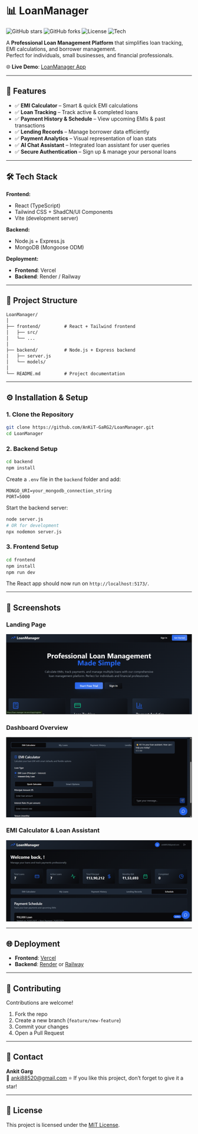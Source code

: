 # 📊 LoanManager

![GitHub stars](https://img.shields.io/github/stars/AnKiT-GaRG2/LoanManager?style=social)
![GitHub forks](https://img.shields.io/github/forks/AnKiT-GaRG2/LoanManager?style=social)
![License](https://img.shields.io/badge/license-MIT-blue)
![Tech](https://img.shields.io/badge/Tech-React%20%7C%20Node.js%20%7C%20MongoDB-green)

A **Professional Loan Management Platform** that simplifies loan tracking, EMI calculations, and borrower management.  
Perfect for individuals, small businesses, and financial professionals.

🌐 **Live Demo**: [LoanManager App](https://loan-manager-six.vercel.app)  

---

## 🚀 Features

- ✅ **EMI Calculator** – Smart & quick EMI calculations  
- ✅ **Loan Tracking** – Track active & completed loans  
- ✅ **Payment History & Schedule** – View upcoming EMIs & past transactions  
- ✅ **Lending Records** – Manage borrower data efficiently  
- ✅ **Payment Analytics** – Visual representation of loan stats  
- ✅ **AI Chat Assistant** – Integrated loan assistant for user queries  
- ✅ **Secure Authentication** – Sign up & manage your personal loans  

---

## 🛠️ Tech Stack

**Frontend:**  
- React (TypeScript)  
- Tailwind CSS + ShadCN/UI Components  
- Vite (development server)

**Backend:**  
- Node.js + Express.js  
- MongoDB (Mongoose ODM)  

**Deployment:**  
- **Frontend**: Vercel  
- **Backend**: Render / Railway  

---

## 📂 Project Structure

```
LoanManager/
│
├── frontend/         # React + Tailwind frontend
│   ├── src/
│   └── ...
│
├── backend/          # Node.js + Express backend
│   ├── server.js
│   └── models/
│
└── README.md         # Project documentation
```

---

## ⚙️ Installation & Setup

### **1. Clone the Repository**

```bash
git clone https://github.com/AnKiT-GaRG2/LoanManager.git
cd LoanManager
```

### **2. Backend Setup**

```bash
cd backend
npm install
```

Create a `.env` file in the `backend` folder and add:

```
MONGO_URI=your_mongodb_connection_string
PORT=5000
```

Start the backend server:

```bash
node server.js
# OR for development
npx nodemon server.js
```

### **3. Frontend Setup**

```bash
cd frontend
npm install
npm run dev
```

The React app should now run on `http://localhost:5173/`.

---

## 📸 Screenshots

### **Landing Page**
![Landing Page](./screenshots/Screenshot1.png)

### **Dashboard Overview**
![Dashboard](./screenshots/Screenshot2.png)

### **EMI Calculator & Loan Assistant**
![EMI Calculator](./screenshots/Screenshot3.png)

---

## 🌐 Deployment

- **Frontend**: [Vercel](https://vercel.com/)  
- **Backend**: [Render](https://render.com/) or [Railway](https://railway.app/)  

---

## 🤝 Contributing

Contributions are welcome!  

1. Fork the repo  
2. Create a new branch (`feature/new-feature`)  
3. Commit your changes  
4. Open a Pull Request  

---

## 📧 Contact

**Ankit Garg**  
📩 anki88520@gmail.com
⭐ If you like this project, don’t forget to give it a star!

---

## 📝 License

This project is licensed under the [MIT License](LICENSE).

